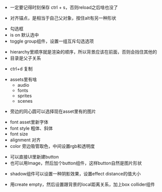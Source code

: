<!-- [unity][血泪史] -->
- 一定要记得时刻保存 ctrl + s，否则reload之后啥也没了
<!-- [unity][anchor preset] -->
- 对齐锚点，是相当于自己父对象，按住alt有另一种形状
<!-- [unity][toggle] -->
- 勾选框
- is on 默认选中
- toggle group组件，设置一组互斥勾选选项
<!-- [unity][hierarchy顺序] -->
- hierarchy里顺序就是渲染的顺序，所以背景应该在前面，否则会挡住其他的
- 目录是父子关系
<!-- [unity][复制] -->
- ctrl+d 复制
<!-- [unity][assets] -->
- assets里有啥
    - audio
    - fonts
    - sprites
    - scenes
<!-- [unity][Image] -->
- 旁边的同心圆可以选择现在asset里有的图片
<!-- [unity][Text] -->
- font asset里新字体
- font style 粗体、斜体
- font size
- alignment 对齐
- color 旁边吸管取色，中间设置rgb和透明度
<!-- [unity][button] -->
- 可以直接UI里新建button
- 也可以用Image，然后加个button组件，这样button自然是图片形状
<!-- [unity][shadow] -->
- shadow组件可以设置一种阴影效果，设置effect distance的值大小
<!-- [unity][碰撞墙] -->
- 用create empty，然后设置跟背景的local距离关系，加上box collider组件